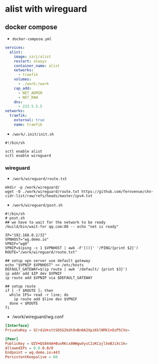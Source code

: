 # alist with wireguard

## docker compose

* `docker-compose.yml`
```yaml
services:
  alist:
    image: zzci/alist
    restart: always
    container_name: alist
    networks:
      - traefik
    volumes:
      - ./work:/work
    cap_add:
      - NET_ADMIN
      - NET_RAW
    dns:
      - 223.5.5.5
networks:
  traefik:
    external: true
    name: traefik
```

* `/work/.init/init.sh`
```
#!/bin/sh

sctl enable alist
sctl enable wireguard
```
### wireguard
* `/work/wireguard/route.txt`

```
mkdir -p /work/wireguard/
wget -O ./work/wireguard/route.txt https://github.com/fernvenue/chn-cidr-list/raw/refs/heads/master/ipv4.txt
```

* `/work/wireguard/post.sh`

```shell
#!/bin/sh
# post.sh
## we have to wait for the network to be ready
/build/bin/wait-for qq.com:80 -- echo "net is ready"

IP="192.168.0.2/32"
VPNHOST="wg.demo.io"
VPNIF="wg0"
VPNIP=$(ping -c 1 $VPNHOST | awk -F'[()]' '/PING/{print $2}')
ROUTE="/work/wireguard/route.txt"

## setup vpn server use default gateway
echo "$VPNIP $VPNHOST" >> /etc/hosts
DEFAULT_GATEWAY=$(ip route | awk '/default/ {print $3}')
ip addr add $IP dev $VPNIF
ip route add $VPNIP via $DEFAULT_GATEWAY

## setup route
if [ -f $ROUTE ]; then
  while IFS= read -r line; do
    ip route add $line dev $VPNIF
  done < $ROUTE
fi
```

* /work/wireguard/wg.conf

```conf
[Interface]
PrivateKey = SCrdiU+sttS0SG2kdtOnBn0A2XpiKkl0MX1+OzP5CVo=

[Peer]
PublicKey = UZV+QS844A+BuxRKcx8WWgwVysC2zKCajl5eBJiXc1k=
AllowedIPs = 0.0.0.0/0
Endpoint = wg.demo.io:443
PersistentKeepalive = 60
```

